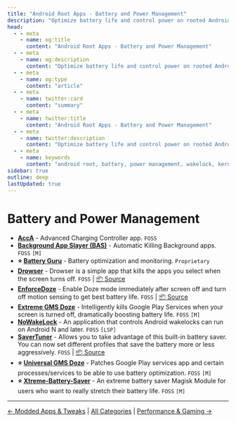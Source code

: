 ```yaml
---
title: "Android Root Apps - Battery and Power Management"
description: "Optimize battery life and control power on rooted Android with kernels, wakelock managers, and tools to monitor and reduce power drain effectively."
head:
  - - meta
    - name: og:title
      content: "Android Root Apps - Battery and Power Management"
  - - meta
    - name: og:description
      content: "Optimize battery life and control power on rooted Android with kernels, wakelock managers, and tools to monitor and reduce power drain effectively."
  - - meta
    - name: og:type
      content: "article"
  - - meta
    - name: twitter:card
      content: "summary"
  - - meta
    - name: twitter:title
      content: "Android Root Apps - Battery and Power Management"
  - - meta
    - name: twitter:description
      content: "Optimize battery life and control power on rooted Android with kernels, wakelock managers, and tools to monitor and reduce power drain effectively."
  - - meta
    - name: keywords
      content: "android root, battery, power management, wakelock, kernel, battery saver, rooted apps"
sidebar: true
outline: deep
lastUpdated: true
---
```


# Battery and Power Management
- **[AccA](https://github.com/VR-25/acc)** - Advanced Charging Controller app. `FOSS`
- **[Background App Slayer (BAS)](https://github.com/UNKNUW/Background-App-Slayer)** - Automatic Killing Background apps. `FOSS` `[M]`
- **⭐ [Battery Guru](https://play.google.com/store/apps/details?id=com.paget96.batteryguru)** - Battery optimization and monitoring. `Proprietary`
- **[Drowser](https://gitlab.com/juanitobananas/drowser)** - Drowser is a simple app that kills the apps you select when the screen turns off. `FOSS` | [📦 Source](https://gitlab.com/juanitobananas/drowser)
- **[EnforceDoze](https://f-droid.org/packages/com.akylas.enforcedoze/)** - Enable Doze mode immediately after screen off and turn off motion sensing to get best battery life. `FOSS`  | [📦 Source](https://github.com/farfromrefug/EnforceDoze)
- **[Extreme GMS Doze](https://github.com/Skyghost090/Extreme-Gms-Doze)** - Intelligently kills Google Play Services when your screen is turned off, dramatically boosting battery life. `FOSS` `[M]`
- **[NoWakeLock](https://github.com/NoWakeLock/NoWakeLock)** - An application that controls Android wakelocks can run on Android N and later. `FOSS` `[LSP]`
- **[SaverTuner](https://f-droid.org/packages/s1m.savertuner/)** - Allows you to take advantage of this built-in battery saver. You can now set different profiles that save the battery more or less aggressively. `FOSS` | [📦 Source](https://codeberg.org/s1m/savertuner)
- **⭐ [Universal GMS Doze](https://github.com/gloeyisk/universal-gms-doze)** - Patches Google Play services app and certain processes/services to be able to use battery optimization. `FOSS` `[M]`
- **⭐ [Xtreme-Battery-Saver](https://github.com/Magisk-Modules-Alt-Repo/Xtreme-Battery-Saver)** - An extreme battery saver Magisk Module for users who want to really stretch their battery life. `FOSS` `[M]`

---
[← Modded Apps & Tweaks](./modded-apps-and-tweaks.md) | [All Categories](./index.md) | [Performance & Gaming →](./performance-tweaks.md)

